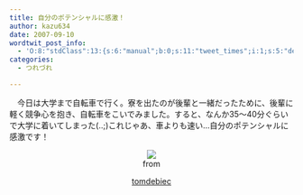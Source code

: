 ```yaml
---
title: 自分のポテンシャルに感激！
author: kazu634
date: 2007-09-10
wordtwit_post_info:
  - 'O:8:"stdClass":13:{s:6:"manual";b:0;s:11:"tweet_times";i:1;s:5:"delay";i:0;s:7:"enabled";i:1;s:10:"separation";s:2:"60";s:7:"version";s:3:"3.7";s:14:"tweet_template";b:0;s:6:"status";i:2;s:6:"result";a:0:{}s:13:"tweet_counter";i:2;s:13:"tweet_log_ids";a:1:{i:0;i:3231;}s:9:"hash_tags";a:0:{}s:8:"accounts";a:1:{i:0;s:7:"kazu634";}}'
categories:
  - つれづれ

---
```

<div class="section">
<p>
    　今日は大学まで自転車で行く。寮を出たのが後輩と一緒だったために、後輩に軽く競争心を抱き、自転車をこいでみました。すると、なんか35～40分ぐらいで大学に着いてしまった(..;)これじゃあ、車よりも速い…自分のポテンシャルに感激です！
</p>
  
<p>
<center>
<a href="http://flickr.com/photos/tomdebiec/185789579/" onclick="__gaTracker('send', 'event', 'outbound-article', 'http://flickr.com/photos/tomdebiec/185789579/', '');" title="Bike Race"><img src="http://farm1.static.flickr.com/44/185789579_2511b7dc4c_m.jpg" /></a><br />from</p> 
      
<p>
<a href="http://flickr.com/people/tomdebiec/" onclick="__gaTracker('send', 'event', 'outbound-article', 'http://flickr.com/people/tomdebiec/', 'tomdebiec');">tomdebiec</a>
</p>
      
<p>
</center> </div>
